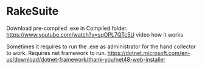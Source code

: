 # RakeSuite

Download pre-compiled .exe in Compiled folder.
https://www.youtube.com/watch?v=sqOPL7QTc5U video how it works


Sometimes it requires to run the .exe as administrator for the hand collector to work.
Requires net framework to run. https://dotnet.microsoft.com/en-us/download/dotnet-framework/thank-you/net48-web-installer
